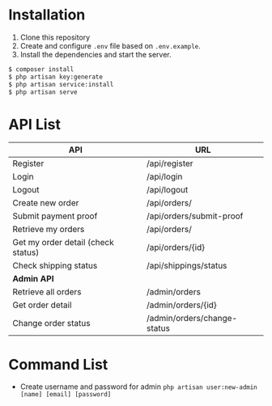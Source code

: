 # Installation

1. Clone this repository
2. Create and configure `.env` file based on `.env.example`.
3. Install the dependencies and start the server.

```sh
$ composer install
$ php artisan key:generate
$ php artisan service:install
$ php artisan serve
```

# API List

| API | URL |
| ------ | ------ |
| Register | /api/register |
| Login | /api/login |
| Logout | /api/logout |
| Create new order | /api/orders/ |
| Submit payment proof | /api/orders/submit-proof |
| Retrieve my orders | /api/orders/ |
| Get my order detail (check status) | /api/orders/{id} |
| Check shipping status | /api/shippings/status |
| **Admin API** |  |
| Retrieve all orders | /admin/orders |
| Get order detail | /admin/orders/{id} |
| Change order status | /admin/orders/change-status |

# Command List

- Create username and password for admin `php artisan user:new-admin [name] [email] [password]`
